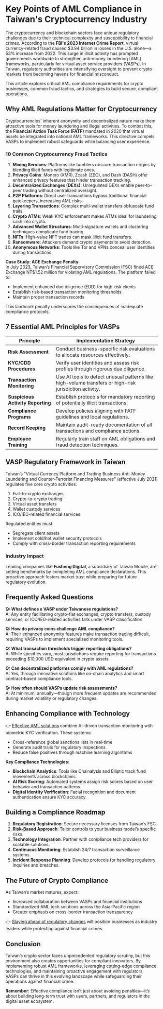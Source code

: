 # Key Points of AML Compliance in Taiwan's Cryptocurrency Industry  

The cryptocurrency and blockchain sectors face unique regulatory challenges due to their technical complexity and susceptibility to financial crimes. According to the **FBI's 2023 Internet Crime Report**, virtual currency-related fraud caused $3.94 billion in losses in the U.S. alone—a 53% increase from 2022. This surge in illicit activity has prompted governments worldwide to strengthen anti-money laundering (AML) frameworks, particularly for virtual asset service providers (VASPs). In Taiwan, regulatory authorities are intensifying oversight to prevent crypto markets from becoming havens for financial misconduct.  

This article explores critical AML compliance requirements for crypto businesses, common fraud tactics, and strategies to build secure, compliant operations.  

## Why AML Regulations Matter for Cryptocurrency  

Cryptocurrencies' inherent anonymity and decentralized nature make them attractive tools for money laundering and illegal activities. To combat this, the **Financial Action Task Force (FATF)** mandated in 2020 that virtual assets be integrated into national AML frameworks. This directive compels VASPs to implement robust safeguards while balancing user experience.  

### 10 Common Cryptocurrency Fraud Tactics  

1. **Mixing Services**: Platforms like tumblers obscure transaction origins by blending illicit funds with legitimate ones.  
2. **Privacy Coins**: Monero (XMR), Zcash (ZEC), and Dash (DASH) offer enhanced privacy features that hinder transaction tracking.  
3. **Decentralized Exchanges (DEXs)**: Unregulated DEXs enable peer-to-peer trading without centralized oversight.  
4. **P2P Platforms**: Direct user transactions bypass traditional financial gatekeepers, increasing AML risks.  
5. **Layering Transactions**: Complex multi-wallet transfers obfuscate fund trails.  
6. **Crypto ATMs**: Weak KYC enforcement makes ATMs ideal for laundering cash into crypto.  
7. **Advanced Wallet Structures**: Multi-signature wallets and clustering techniques complicate fund tracing.  
8. **NFTs**: High-value NFT trades can mask illicit fund transfers.  
9. **Ransomware**: Attackers demand crypto payments to avoid detection.  
10. **Anonymous Networks**: Tools like Tor and VPNs conceal user identities during transactions.  

**Case Study: ACE Exchange Penalty**  
In July 2023, Taiwan’s Financial Supervisory Commission (FSC) fined ACE Exchange NT$1.52 million for violating AML regulations. The platform failed to:  
- Implement enhanced due diligence (EDD) for high-risk clients  
- Establish risk-based transaction monitoring thresholds  
- Maintain proper transaction records  

This landmark penalty underscores the consequences of inadequate compliance protocols.  

## 7 Essential AML Principles for VASPs  

| Principle | Implementation Strategy |  
|---------|------------------------|  
| **Risk Assessment** | Conduct business-specific risk evaluations to allocate resources effectively. |  
| **KYC/CDD Procedures** | Verify user identities and assess risk profiles through rigorous due diligence. |  
| **Transaction Monitoring** | Use AI tools to detect unusual patterns like high-volume transfers or high-risk jurisdiction activity. |  
| **Suspicious Activity Reporting** | Establish protocols for mandatory reporting of potentially illicit transactions. |  
| **Compliance Programs** | Develop policies aligning with FATF guidelines and local regulations. |  
| **Record Keeping** | Maintain audit-ready documentation of all transactions and compliance actions. |  
| **Employee Training** | Regularly train staff on AML obligations and fraud detection techniques. |  

## VASP Regulatory Framework in Taiwan  

Taiwan’s "Virtual Currency Platform and Trading Business Anti-Money Laundering and Counter-Terrorist Financing Measures" (effective July 2021) regulates five core crypto activities:  
1. Fiat-to-crypto exchanges  
2. Crypto-to-crypto trading  
3. Virtual asset transfers  
4. Wallet custody services  
5. ICO/IEO-related financial services  

Regulated entities must:  
- Segregate client assets  
- Implement cold/hot wallet security protocols  
- Comply with cross-border transaction reporting requirements  

### Industry Impact  
Leading companies like **Fusheng Digital**, a subsidiary of Taiwan Mobile, are setting benchmarks by completing AML compliance declarations. This proactive approach fosters market trust while preparing for future regulatory evolution.  

## Frequently Asked Questions  

**Q: What defines a VASP under Taiwanese regulations?**  
A: Any entity facilitating crypto-fiat exchanges, crypto transfers, custody services, or ICO/IEO-related activities falls under VASP classification.  

**Q: How do privacy coins challenge AML compliance?**  
A: Their enhanced anonymity features make transaction tracing difficult, requiring VASPs to implement specialized monitoring tools.  

**Q: What transaction thresholds trigger reporting obligations?**  
A: While specifics vary, most jurisdictions require reporting for transactions exceeding $10,000 USD equivalent in crypto assets.  

**Q: Can decentralized platforms comply with AML regulations?**  
A: Yes, through innovative solutions like on-chain analytics and smart contract-based compliance tools.  

**Q: How often should VASPs update risk assessments?**  
A: At minimum, annually—though more frequent updates are recommended during market volatility or regulatory changes.  

## Enhancing Compliance with Technology  

👉 [Effective AML solutions](https://bit.ly/okx-bonus) combine AI-driven transaction monitoring with biometric KYC verification. These systems:  
- Cross-reference global sanctions lists in real-time  
- Generate audit trails for regulatory inspections  
- Reduce false positives through machine learning algorithms  

**Key Compliance Technologies:**  
- **Blockchain Analytics**: Tools like Chainalysis and Elliptic track fund movements across blockchains.  
- **AI Risk Scoring**: Automated systems assign risk scores based on user behavior and transaction patterns.  
- **Digital Identity Verification**: Facial recognition and document authentication ensure KYC accuracy.  

## Building a Compliance Roadmap  

1. **Regulatory Registration**: Secure necessary licenses from Taiwan’s FSC.  
2. **Risk-Based Approach**: Tailor controls to your business model’s specific risks.  
3. **Technology Integration**: Partner with compliance tech providers for scalable solutions.  
4. **Continuous Monitoring**: Establish 24/7 transaction surveillance systems.  
5. **Incident Response Planning**: Develop protocols for handling regulatory inquiries and breaches.  

## The Future of Crypto Compliance  

As Taiwan’s market matures, expect:  
- Increased collaboration between VASPs and financial institutions  
- Standardized AML tech solutions across the Asia-Pacific region  
- Greater emphasis on cross-border transaction transparency  

👉 [Staying ahead of regulatory changes](https://bit.ly/okx-bonus) will position businesses as industry leaders while protecting against financial crimes.  

## Conclusion  

Taiwan’s crypto sector faces unprecedented regulatory scrutiny, but this environment also creates opportunities for compliant innovators. By implementing robust AML frameworks, leveraging cutting-edge compliance technologies, and maintaining proactive engagement with regulators, VASPs can thrive in this evolving landscape while safeguarding their operations against financial crime.  

**Remember:** Effective compliance isn’t just about avoiding penalties—it’s about building long-term trust with users, partners, and regulators in the digital asset ecosystem.